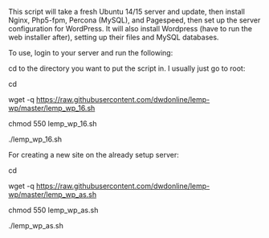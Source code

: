 This script will take a fresh Ubuntu 14/15 server and update, then install Nginx, Php5-fpm, Percona (MySQL), and Pagespeed, then set up the server configuration for WordPress. It will also install Wordpress (have to run the web installer after), setting up their files and MySQL databases.

To use, login to your server and run the following:

cd to the directory you want to put the script in. I usually just go to root:

cd

wget -q https://raw.githubusercontent.com/dwdonline/lemp-wp/master/lemp_wp_16.sh

chmod 550 lemp_wp_16.sh

./lemp_wp_16.sh


For creating a new site on the already setup server:

cd

wget -q https://raw.githubusercontent.com/dwdonline/lemp-wp/master/lemp_wp_as.sh

chmod 550 lemp_wp_as.sh

./lemp_wp_as.sh

